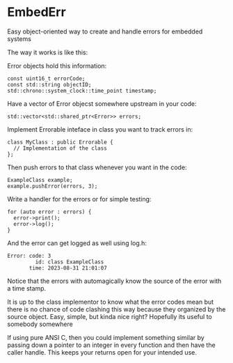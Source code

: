 # EmbedErr
Easy object-oriented way to create and handle errors for embedded systems

The way it works is like this:

Error objects hold this information:
```
const uint16_t errorCode;
const std::string objectID;
std::chrono::system_clock::time_point timestamp;
```
Have a vector of Error objecst somewhere upstream in your code:
```
std::vector<std::shared_ptr<Error>> errors;
```
Implement Errorable inteface in class you want to track errors in:
```
class MyClass : public Errorable {
  // Implementation of the class
};
```
Then push errors to that class whenever you want in the code:
```
ExampleClass example;
example.pushError(errors, 3);
```
Write a handler for the errors or for simple testing:
```
for (auto error : errors) {
  error->print();
  error->log();
}
```
And the error can get logged as well using log.h:
```
Error: code: 3
         id: class ExampleClass
       time: 2023-08-31 21:01:07
```
Notice that the errors with automagically know the source of the error with a time stamp.

It is up to the class implementor to know what the error codes mean but there is no chance
of code clashing this way because they organized by the source object. Easy, simple, but kinda
nice right? Hopefully its useful to somebody somewhere

If using pure ANSI C, then you could implement something similar by passing down a pointer to an
integer in every function and then have the caller handle. This keeps your returns open for your
intended use.
